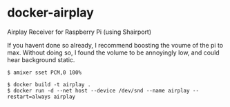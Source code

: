 # docker-airplay
Airplay Receiver for Raspberry Pi (using Shairport)

If you havent done so already, I recommend boosting the voume of the pi to max.  Without doing so,
I found the volume to be annoyingly low, and could hear background static.

```
$ amixer sset PCM,0 100%
```

```
$ docker build -t airplay .
$ docker run -d --net host --device /dev/snd --name airplay --restart=always airplay
```
